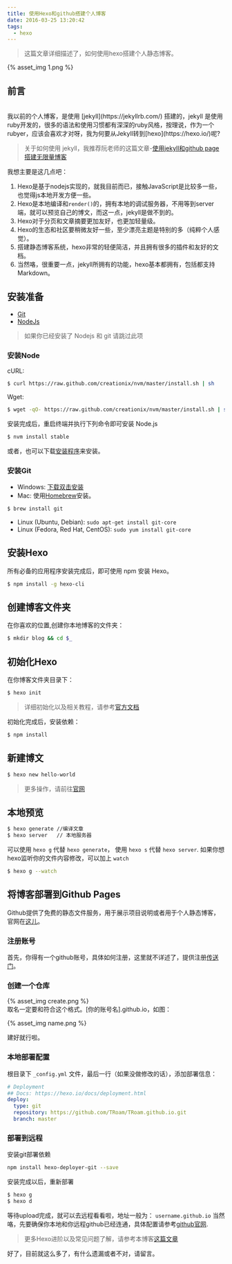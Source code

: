 ```yaml
---
title: 使用Hexo和github搭建个人博客
date: 2016-03-25 13:20:42
tags:
  - hexo
---
```


> 这篇文章详细描述了，如何使用hexo搭建个人静态博客。

{% asset_img 1.png %}
<br />


## 前言
<br />
我以前的个人博客，是使用 [jekyll](https://jekyllrb.com/) 搭建的，jekyll 是使用ruby开发的，很多的语法和使用习惯都有深深的ruby风格，按理说，作为一个rubyer，应该会喜欢才对呀，我为何要从Jekyll转到[hexo](https://hexo.io/)呢?

> 关于如何使用 jekyll，我推荐阮老师的这篇文章-[使用jekyll和github page 搭建无限量博客](http://www.ruanyifeng.com/blog/2012/08/blogging_with_jekyll.html)

我想主要是这几点吧：

1. Hexo是基于nodejs实现的，就我目前而已，接触JavaScript是比较多一些，也觉得js本地开发方便一些。
2. Hexo是本地编译和`render()`的，拥有本地的调试服务器，不用等到server端，就可以预览自己的博文，而这一点，jekyll是做不到的。
3. Hexo对于分页和文章摘要更加友好，也更加轻量级。
4. Hexo的生态和社区要稍微友好一些，至少漂亮主题是特别的多（纯粹个人感觉）。
5. 搭建静态博客系统，hexo非常的轻便简洁，并且拥有很多的插件和友好的文档。
5. 当然咯，很重要一点，jekyll所拥有的功能，hexo基本都拥有，包括都支持Markdown。

<!-- more -->

## 安装准备

- [Git](https://git-scm.com/)
- [NodeJs](http://nodejs.org/)


> 如果你已经安装了 Nodejs 和 git 请跳过此项

### 安装Node
cURL:

```bash
$ curl https://raw.github.com/creationix/nvm/master/install.sh | sh
```

Wget:

```bash
$ wget -qO- https://raw.github.com/creationix/nvm/master/install.sh | sh
```

安装完成后，重启终端并执行下列命令即可安装 Node.js

```bash
$ nvm install stable
```

或者，也可以下载[安装程序](https://nodejs.org/en/)来安装。

### 安装Git

- Windows: [下载双击安装](https://git-scm.com/download/win)
- Mac: 使用[Homebrew](http://mxcl.github.com/homebrew/)安装。
```bash
$ brew install git
```
- Linux (Ubuntu, Debian): `sudo apt-get install git-core`
- Linux (Fedora, Red Hat, CentOS): `sudo yum install git-core`


## 安装Hexo


所有必备的应用程序安装完成后，即可使用 npm 安装 Hexo。

```bash
$ npm install -g hexo-cli
```

## 创建博客文件夹

在你喜欢的位置,创建你本地博客的文件夹：

```bash
$ mkdir blog && cd $_
```

## 初始化Hexo

在你博客文件夹目录下：

```bash
$ hexo init
```

> 详细初始化以及相关教程，请参考[官方文档](https://hexo.io/docs/configuration.html)

初始化完成后，安装依赖：

```bash
$ npm install
```

## 新建博文

```bash
$ hexo new hello-world
```

> 更多操作，请前往[官网](https://hexo.io/docs/writing.html)

## 本地预览

```bash
$ hexo generate //编译文章
$ hexo server   // 本地服务器
```

可以使用 `hexo g` 代替 `hexo generate`， 使用 `hexo s` 代替 `hexo server`. 如果你想hexo监听你的文件内容修改，可以加上 `watch`

```bash
$ hexo g --watch
```

## 将博客部署到Github Pages

Github提供了免费的静态文件服务，用于展示项目说明或者用于个人静态博客，官网在[这儿](https://pages.github.com/)。

### 注册账号

首先，你得有一个github账号，具体如何注册，这里就不详述了，提供注册[传送门](https://github.com/join)。

### 创建一个仓库

{% asset_img create.png %}
<br />
取名一定要和符合这个格式。[你的账号名].github.io，如图：

{% asset_img name.png %}
<br />

建好就行啦。

### 本地部署配置

根目录下 `_config.yml` 文件，最后一行（如果没做修改的话），添加部署信息：

```yml
# Deployment
## Docs: https://hexo.io/docs/deployment.html
deploy:
  type: git
  repository: https://github.com/TRoam/TRoam.github.io.git
  branch: master
```

### 部署到远程

安装git部署依赖

```bash
npm install hexo-deployer-git --save
```

安装完成以后，重新部署

```bash
$ hexo g
$ hexo d
```

等待upload完成，就可以去远程看看啦，地址一般为： `username.github.io`
当然咯，先要确保你本地和你远程github已经连通，具体配置请参考[github官网](https://help.github.com/articles/set-up-git/).

> 更多Hexo进阶以及常见问题了解，请参考本博客[这篇文章](/2016/07/30/hexo进阶以及常见问题/)

好了，目前就这么多了，有什么遗漏或者不对，请留言。
